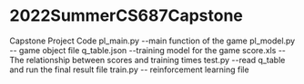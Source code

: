 # 2022SummerCS687Capstone
Capstone Project Code
pl_main.py --main function of the game
pl_model.py -- game object file
q_table.json --training model for the game
score.xls --The relationship between scores and training times
test.py --read q_table and run the final result file
train.py -- reinforcement learning file
